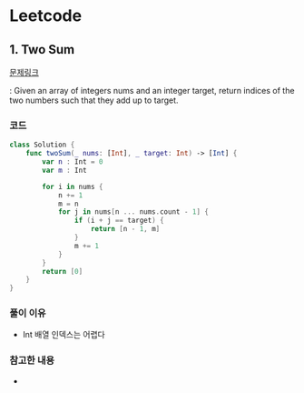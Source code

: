 # Leetcode

## 1. Two Sum


[문제링크](https://leetcode.com/problems/two-sum/)

: Given an array of integers nums and an integer target, return indices of the two numbers such that they add up to target.


### 코드

```swift
class Solution {
    func twoSum(_ nums: [Int], _ target: Int) -> [Int] {
        var n : Int = 0
        var m : Int

        for i in nums {
            n += 1
            m = n
            for j in nums[n ... nums.count - 1] {
                if (i + j == target) {
                    return [n - 1, m]
                }
                m += 1
            }
        }
        return [0]
    }
}
```

### 풀이 이유

- Int 배열 인덱스는 어렵다

### 참고한 내용
- 